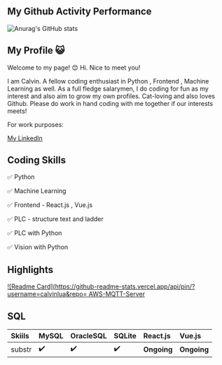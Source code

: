 ## My Github Activity Performance
![Anurag's GitHub stats](https://github-readme-stats.vercel.app/api?username=calvinlua&show_icons=true&theme=dracula)

## My Profile :smiley_cat:

Welcome to my page! :blush:
Hi. Nice to meet you! 

I am Calvin. A fellow coding enthusiast in Python , Frontend , Machine Learning as well. 
As a full fledge salarymen, I do coding for fun as my interest and also aim to grow my own profiles. 
Cat-loving and also loves Github. Please do work in hand coding with me together if our interests meets!

For work purposes:

[My LinkedIn](https://www.linkedin.com/in/kelvin-luawenzheng)


## Coding Skills 
:white_check_mark: Python

:white_check_mark: Machine Learning

:white_check_mark: Frontend - React.js , Vue.js

:white_check_mark: PLC - structure text and ladder

:white_check_mark: PLC with Python 

:white_check_mark: Vision with Python 

## Highlights
[![Readme Card](https://github-readme-stats.vercel.app/api/pin/?username=calvinlua&repo=
AWS-MQTT-Server](https://github.com/anuraghazra/github-readme-stats)


## SQL
Skiils | MySQL | OracleSQL | SQLite | React.js | Vue.js
:------------ | :-------------| :-------------| :-------------| :-------------| :-------------
substr | :heavy_check_mark: | :heavy_check_mark: | :heavy_check_mark: | <b>Ongoing</b> | <b>Ongoing</b>

